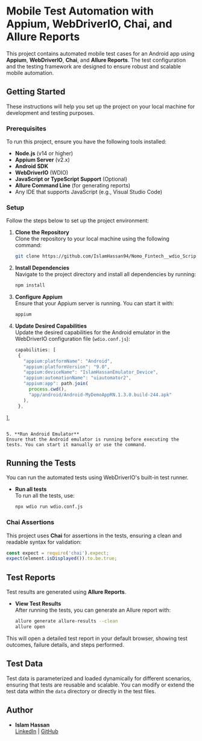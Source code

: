 
# Mobile Test Automation with Appium, WebDriverIO, Chai, and Allure Reports

This project contains automated mobile test cases for an Android app using **Appium**, **WebDriverIO**, **Chai**, and **Allure Reports**. The test configuration and the testing framework are designed to ensure robust and scalable mobile automation.


## Getting Started

These instructions will help you set up the project on your local machine for development and testing purposes.

### Prerequisites

To run this project, ensure you have the following tools installed:

- **Node.js** (v14 or higher)
- **Appium Server** (v2.x)
- **Android SDK**
- **WebDriverIO** (WDIO)
- **JavaScript or TypeScript Support** (Optional)
- **Allure Command Line** (for generating reports)
- Any IDE that supports JavaScript (e.g., Visual Studio Code)

### Setup

Follow the steps below to set up the project environment:

1. **Clone the Repository**  
   Clone the repository to your local machine using the following command:
   ```bash
   git clone https://github.com/IslamHassan94/Nomo_Fintech__wdio_Script.git
   ```

2. **Install Dependencies**  
   Navigate to the project directory and install all dependencies by running:
   ```bash
   npm install
   ```

3. **Configure Appium**  
   Ensure that your Appium server is running. You can start it with:
   ```bash
   appium
   ```

4. **Update Desired Capabilities**  
   Update the desired capabilities for the Android emulator in the WebDriverIO configuration file (`wdio.conf.js`):
   ```javascript
   capabilities: [
    {
      "appium:platformName": "Android",
      "appium:platformVersion": "9.0",
      "appium:deviceName": "IslamHassanEmulator_Device",
      "appium:automationName": "uiautomator2",
      "appium:app": path.join(
        process.cwd(),
        "app/android/Android-MyDemoAppRN.1.3.0.build-244.apk"
      ),
    },
  ],
   ```

5. **Run Android Emulator**  
   Ensure that the Android emulator is running before executing the tests. You can start it manually or use the command.
  
   ```


## Running the Tests

You can run the automated tests using WebDriverIO's built-in test runner.

- **Run all tests**  
  To run all the tests, use:
  ```bash
  npx wdio run wdio.conf.js
  ```


### Chai Assertions

This project uses **Chai** for assertions in the tests, ensuring a clean and readable syntax for validation:
```javascript
const expect = require('chai').expect;
expect(element.isDisplayed()).to.be.true;
```

## Test Reports

Test results are generated using **Allure Reports**.

- **View Test Results**  
  After running the tests, you can generate an Allure report with:
  ```bash
  allure generate allure-results --clean
  allure open
  ```

This will open a detailed test report in your default browser, showing test outcomes, failure details, and steps performed.


## Test Data

Test data is parameterized and loaded dynamically for different scenarios, ensuring that tests are reusable and scalable. You can modify or extend the test data within the `data` directory or directly in the test files.


## Author

- **Islam Hassan**  
  [LinkedIn](https://www.linkedin.com/in/islam-hassan) | [GitHub](https://github.com/IslamHassan94)

